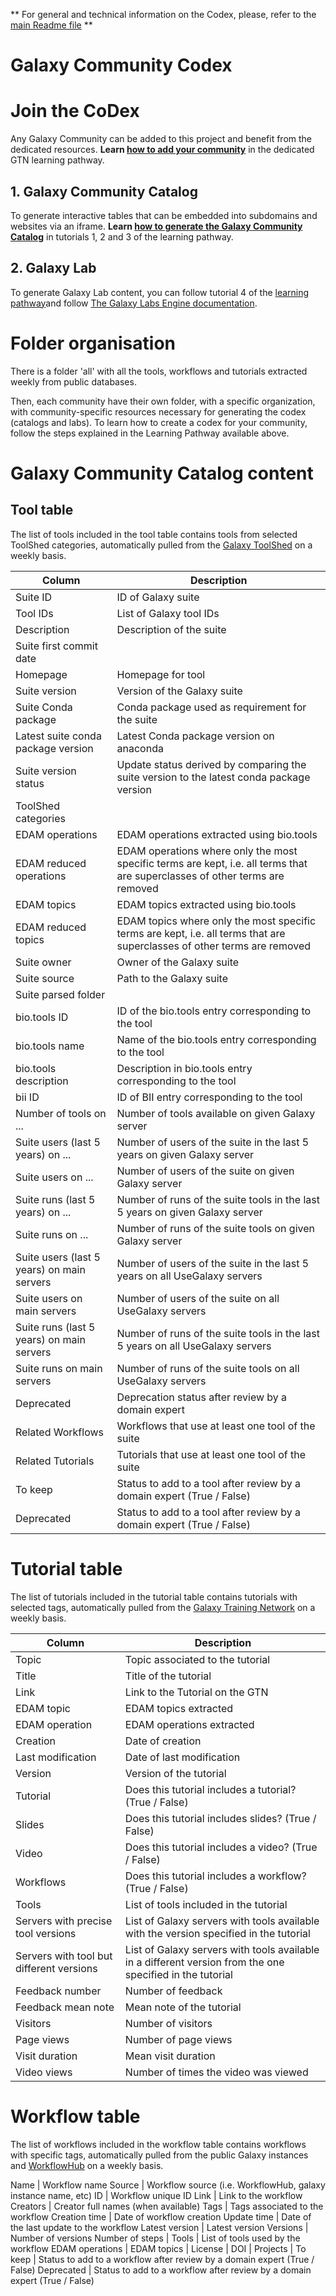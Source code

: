** For general and technical information on the Codex, please, refer to the [main Readme file](https://github.com/galaxyproject/galaxy_codex) **


Galaxy Community Codex
============

# Join the CoDex
Any Galaxy Community can be added to this project and benefit from the dedicated resources.
**Learn [how to add your community](https://training.galaxyproject.org/training-material/learning-pathways/sig-and-codex-creation.html)** in the dedicated GTN learning pathway.

## 1. Galaxy Community Catalog
To generate interactive tables that can be embedded into subdomains and websites via an iframe. 
**Learn [how to generate the Galaxy Community Catalog](https://training.galaxyproject.org/training-material/learning-pathways/sig-and-codex-creation.html)** in tutorials 1, 2 and 3 of the learning pathway. 

## 2. Galaxy Lab
To generate Galaxy Lab content, you can follow tutorial 4 of the [learning pathway](https://training.galaxyproject.org/training-material/learning-pathways/sig-and-codex-creation.html)and follow [The Galaxy Labs Engine documentation](https://labs.usegalaxy.org.au/).


# Folder organisation

There is a folder 'all' with all the tools, workflows and tutorials extracted weekly from public databases.

Then, each community have their own folder, with a specific organization, with community-specific resources necessary for generating the codex (catalogs and labs). To learn how to create a codex for your community, follow the steps explained in the Learning Pathway available above.

# Galaxy Community Catalog content

## Tool table

The list of tools included in the tool table contains tools from selected ToolShed categories, automatically pulled from the [Galaxy ToolShed](https://galaxyproject.org/toolshed/) on a weekly basis. 

Column | Description
--- | ---
Suite ID | ID of Galaxy suite
Tool IDs | List of Galaxy tool IDs
Description | Description of the suite
Suite first commit date |  | 
Homepage | Homepage for tool
Suite version | Version of the Galaxy suite
Suite Conda package | Conda package used as requirement for the suite 
Latest suite conda package version | Latest Conda package version on anaconda
Suite version status | Update status derived by comparing the suite version to the latest conda package version
ToolShed categories | 
EDAM operations | EDAM operations extracted using bio.tools
EDAM reduced operations | EDAM operations where only the most specific terms are kept, i.e. all terms that are superclasses of other terms are removed
EDAM topics | EDAM topics extracted using bio.tools
EDAM reduced topics | EDAM topics where only the most specific terms are kept, i.e. all terms that are superclasses of other terms are removed
Suite owner | Owner of the Galaxy suite
Suite source | Path to the Galaxy suite
Suite parsed folder | 
bio.tools ID | ID of the bio.tools entry corresponding to the tool
bio.tools name | Name of the bio.tools entry corresponding to the tool
bio.tools description | Description in bio.tools entry corresponding to the tool
bii ID | ID of BII entry corresponding to the tool
Number of tools on ...  | Number of tools available on given Galaxy server
Suite users (last 5 years) on ...  | Number of users of the suite in the last 5 years on given Galaxy server
Suite users on ...  | Number of users of the suite on given Galaxy server
Suite runs (last 5 years) on ...  |  Number of runs of the suite tools in the last 5 years on given Galaxy server
Suite runs on ...  | Number of runs of the suite tools on given Galaxy server
Suite users (last 5 years) on main servers  |  Number of users of the suite in the last 5 years on all UseGalaxy servers
Suite users on main servers  | Number of users of the suite on all UseGalaxy servers
Suite runs (last 5 years) on main servers  | Number of runs of the suite tools in the last 5 years on all UseGalaxy servers
Suite runs on main servers  | Number of runs of the suite tools on all UseGalaxy servers
Deprecated | Deprecation status after review by a domain expert
Related Workflows | Workflows that use at least one tool of the suite
Related Tutorials | Tutorials that use at least one tool of the suite
To keep | Status to add to a tool after review by a domain expert (True / False)
Deprecated | Status to add to a tool after review by a domain expert (True / False)

# Tutorial table

The list of tutorials included in the tutorial table contains tutorials with selected tags, automatically pulled from the [Galaxy Training Network](https://training.galaxyproject.org/) on a weekly basis. 

Column | Description
--- | ---
Topic | Topic associated to the tutorial
Title | Title of the tutorial
Link | Link to the Tutorial on the GTN
EDAM topic | EDAM topics extracted
EDAM operation | EDAM operations extracted
Creation | Date of creation
Last modification | Date of last modification
Version | Version of the tutorial
Tutorial | Does this tutorial includes a tutorial? (True / False)
Slides | Does this tutorial includes slides? (True / False)
Video | Does this tutorial includes a video? (True / False)
Workflows | Does this tutorial includes a workflow? (True / False)
Tools | List of tools included in the tutorial
Servers with precise tool versions | List of Galaxy servers with tools available with the version specified in the tutorial
Servers with tool but different versions | List of Galaxy servers with tools available in a different version from the one specified in the tutorial
Feedback number | Number of feedback
Feedback mean note | Mean note of the tutorial
Visitors | Number of visitors
Page views | Number of page views
Visit duration | Mean visit duration 
Video views | Number of times the video was viewed

# Workflow table

The list of workflows included in the workflow table contains workflows with specific tags, automatically pulled from the public Galaxy instances and [WorkflowHub](https://workflowhub.eu/) on a weekly basis. 

Name | Workflow name
Source | Workflow source (i.e. WorkflowHub, galaxy instance name, etc)
ID | Workflow unique ID
Link | Link to the workflow
Creators | Creator full names (when available)
Tags | Tags associated to the workflow
Creation time | Date of workflow creation
Update time | Date of the last update to the workflow
Latest version | Latest version
Versions | Number of versions
Number of steps | 
Tools | List of tools used by the workflow
EDAM operations | 
EDAM topics | 
License | 
DOI | 
Projects | 
To keep | Status to add to a workflow after review by a domain expert (True / False)
Deprecated | Status to add to a workflow after review by a domain expert (True / False)
